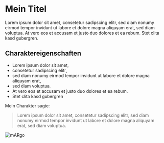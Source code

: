 # Mein Titel
Lorem ipsum dolor sit amet, consetetur sadipscing elitr, sed diam nonumy eirmod tempor invidunt ut labore et dolore magna aliquyam erat, sed diam voluptua. At vero eos et accusam et justo duo dolores et ea rebum. Stet clita kasd gubergren.
## Charaktereigenschaften
* Lorem ipsum dolor sit amet, 
* consetetur sadipscing elitr, 
* sed diam nonumy eirmod tempor invidunt ut labore et dolore magna aliquyam erat, 
* sed diam voluptua. 
* At vero eos et accusam et justo duo dolores et ea rebum. 
* Stet clita kasd gubergren

Mein Charakter sagte:
> Lorem ipsum dolor sit amet, consetetur sadipscing elitr, 
> sed diam nonumy eirmod tempor invidunt ut labore et dolore magna aliquyam erat, 
> sed diam voluptua.

![mARgo](https://margo-projekt.de/img/header0.png)
